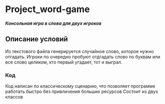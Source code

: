 # Project_word-game
 ***Консольная игра в слова для двух игроков***
## Описание условий
Из текстового файла генерируется случайное слово, которое нужно отгадать.
Игроки по очередно пробуют отдгадать слово по буквам или все слово целиком,
кто первый угадает, тот и выграл.
### Код
Код написан по классическому сценарию, что позволяет программе работать быстро без привличения больших ресурсов
Состоит из двух классов 
